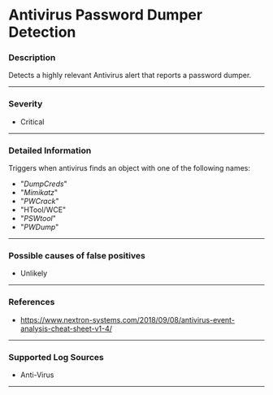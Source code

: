 # Antivirus Password Dumper Detection
### Description

Detects a highly relevant Antivirus alert that reports a password dumper.

-------------------
### Severity

- Critical

-------------------

### Detailed Information

Triggers when antivirus finds an object with one of the following names:

  - "*DumpCreds*"
  - "*Mimikatz*"
  - "*PWCrack*"
  - "HTool/WCE"
  - "*PSWtool*"
  - "*PWDump*"

-------------------

### Possible causes of false positives

- Unlikely

-------------------
### References

- https://www.nextron-systems.com/2018/09/08/antivirus-event-analysis-cheat-sheet-v1-4/

-------------------
### Supported Log Sources

- Anti-Virus

-------------------
